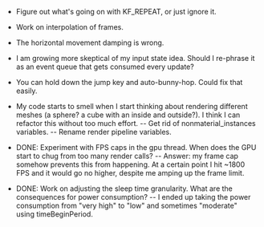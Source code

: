 - Figure out what's going on with KF_REPEAT, or just ignore it.
- Work on interpolation of frames.
- The horizontal movement damping is wrong.
- I am growing more skeptical of my input state idea. Should I re-phrase it as an event queue that gets consumed every update?
- You can hold down the jump key and auto-bunny-hop. Could fix that easily.
- My code starts to smell when I start thinking about rendering different meshes (a sphere? a cube with an inside and outside?). I think I can refactor this without too much effort.
-- Get rid of nonmaterial_instances variables.
-- Rename render pipeline variables.

- DONE: Experiment with FPS caps in the gpu thread. When does the GPU start to chug from too many render calls?
-- Answer: my frame cap somehow prevents this from happening. At a certain point I hit ~1800 FPS and it would go no higher, despite me amping up the frame limit.
- DONE: Work on adjusting the sleep time granularity. What are the consequences for power consumption?
-- I ended up taking the power consumption from "very high" to "low" and sometimes "moderate" using timeBeginPeriod.